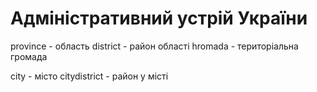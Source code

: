# Адміністративний устрій України

province - область
district - район області
hromada - територіальна громада

city - місто
citydistrict - район у місті